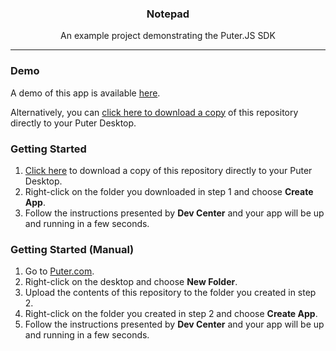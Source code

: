 <h3 align="center">Notepad</h3>
<p align="center">An example project demonstrating the Puter.JS SDK</p>
<hr>

### Demo

A demo of this app is available <a href="https://puter.com/app/notepad-example" target="_blank">here</a>.

Alternatively, you can <a href="https://puter.com/?name=notepad-example&is_dir=1&download=https%3A%2F%2Fapi.puter.com%2Ffile%3Fuid%3Ddb37c51f-014a-4c57-b954-243d26eefac6%26expires%3D10001673410895%26signature%3Dea4eeccb70917c64dd1579883670b5d95154db225926b030a677f99274a854cb" target="_blank">click here to download a copy</a> of this repository directly to your Puter Desktop.

### Getting Started

1) <a href="https://puter.com/?name=notepad-example&is_dir=1&download=https%3A%2F%2Fapi.puter.com%2Ffile%3Fuid%3Ddb37c51f-014a-4c57-b954-243d26eefac6%26expires%3D10001673410895%26signature%3Dea4eeccb70917c64dd1579883670b5d95154db225926b030a677f99274a854cb" target="_blank">Click here</a> to download a copy of this repository directly to your Puter Desktop.
2) Right-click on the folder you downloaded in step 1 and choose **Create App**.
3) Follow the instructions presented by **Dev Center** and your app will be up and running in a few seconds.

### Getting Started (Manual)

1) Go to <a href="https://puter.com" target="_blank">Puter.com</a>.
2) Right-click on the desktop and choose **New Folder**.
3) Upload the contents of this repository to the folder you created in step 2.
4) Right-click on the folder you created in step 2 and choose **Create App**.
5) Follow the instructions presented by **Dev Center** and your app will be up and running in a few seconds.
